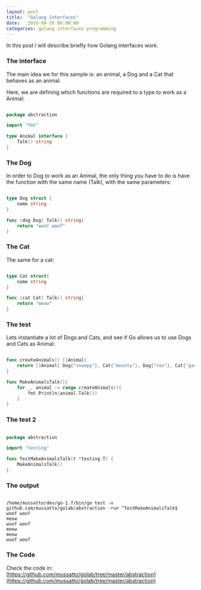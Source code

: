 ```yaml
---
layout: post
title:  "Golang Interfaces"
date:   2016-09-26 00:00:00
categories: golang interfaces programming
---
```


In this post I will describe briefly how Golang interfaces work.

### The interface

The main idea we for this sample is: an animal, a Dog and a Cat that behaves as an animal.

Here, we are defining which functions are required to a type to work as a Animal:

```go

package abstraction

import "fmt"

type Animal interface {
	Talk() string
}

```

### The Dog

In order to Dog to work as an Animal, the only thing you have to do is have the function with the same name (Talk), with the same parameters:

```go

type Dog struct {
	name string
}

func (dog Dog) Talk() string{
	return "woof woof"
}

```

### The Cat

The same for a cat:

```go

type Cat struct{
	name string
}

func (cat Cat) Talk() string{
	return "meow"
}

```

### The test

Lets instantiate a lot of Dogs and Cats, and see if Go allows us to use Dogs and Cats as Animal:

```go

func createAnimals() []Animal{
	return []Animal{ Dog{"snoopy"}, Cat{"mousty"}, Dog{"rex"}, Cat{"garfield"}, Cat{"fat garfield"}, Dog{"toto"} }
}

func MakeAnimalsTalk(){
	for _, animal := range createAnimals(){
		fmt.Println(animal.Talk())
	}
}

```

### The test 2

```go

package abstraction

import "testing"

func TestMakeAnimalsTalk(t *testing.T) {
	MakeAnimalsTalk()
}

```

### The output

```shell

/home/mussatto/dev/go-1.7/bin/go test -v github.com/mussatto/golab/abstraction -run ^TestMakeAnimalsTalk$
woof woof
meow
woof woof
meow
meow
woof woof

```


### The Code

Check the code in: [https://github.com/mussatto/golab/tree/master/abstraction](https://github.com/mussatto/golab/tree/master/abstraction)
